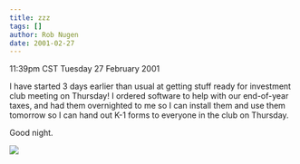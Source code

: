 ```yaml
---
title: zzz
tags: []
author: Rob Nugen
date: 2001-02-27
---
```


<title>Investment Club</title>
<p class=date>11:39pm CST Tuesday 27 February 2001</p>

<p>I have started 3 days earlier than usual at getting stuff ready for
investment club meeting on Thursday!  I ordered software to help with
our end-of-year taxes, and had them overnighted to me so I can install
them and use them tomorrow so I can hand out K-1 forms to everyone in
the club on Thursday.</p>

<p>Good night.</p>

<p><img src='/images/rob/wL-ROB.gif'/></p>

